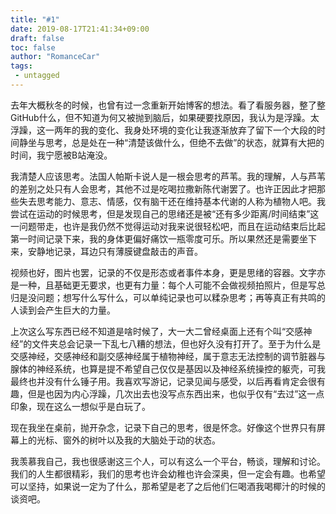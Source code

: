 ```yaml
---
title: "#1"
date: 2019-08-17T21:41:34+09:00
draft: false
toc: false
author: "RomanceCar"
tags:
 - untagged
---
```


去年大概秋冬的时候，也曾有过一念重新开始博客的想法。看了看服务器，整了整GitHub什么，但不知道为何又被抛到脑后，如果硬要找原因，我认为是浮躁。太浮躁，这一两年的我的变化、我身处环境的变化让我逐渐放弃了留下一个大段的时间静坐与思考，总是处在一种“清楚该做什么，但绝不去做”的状态，就算有大把的时间，我宁愿被B站淹没。

我清楚人应该思考。法国人帕斯卡说人是一根会思考的芦苇。我的理解，人与芦苇的差别之处只有人会思考，其他不过是吃喝拉撒新陈代谢罢了。也许正因此才把那些失去思考能力、意志、情感，仅有脑干还在维持基本代谢的人称为植物人吧。我尝试在运动的时候思考，但是发现自己的思绪还是被“还有多少距离/时间结束”这一问题带走，也许是我仍然不觉得运动对我来说很轻松吧，而且在运动结束后比起第一时间记录下来，我的身体更偏好痛饮一瓶零度可乐。所以果然还是需要坐下来，安静地记录，耳边只有薄膜键盘敲击的声音。

视频也好，图片也罢，记录的不仅是形态或者事件本身，更是思绪的容器。文字亦是一种，且基础更无要求，也更有力量：每个人可能不会做视频拍照片，但是写总归是没问题；想写什么写什么，可以单纯记录也可以糅杂思考；再等真正有共鸣的人读到会产生巨大的力量。

上次这么写东西已经不知道是啥时候了，大一大二曾经桌面上还有个叫“交感神经”的文件夹总会记录一下乱七八糟的想法，但也好久没有打开了。至于为什么是交感神经，交感神经和副交感神经属于植物神经，属于意志无法控制的调节脏器与腺体的神经系统，也算是提不希望自己仅仅是基因以及神经系统操控的躯壳，可我最终也并没有什么锤子用。我喜欢写游记，记录见闻与感受，以后再看肯定会很有趣，但是也因为内心浮躁，几次出去也没写点东西出来，也似乎仅有“去过”这一点印象，现在这么一想似乎是白玩了。

现在我坐在桌前，抛开杂念，记录下自己的思考，很是怀念。好像这个世界只有屏幕上的光标、窗外的树叶以及我的大脑处于动的状态。

我羡慕我自己，我也很感谢这三个人，可以有这么一个平台，畅谈，理解和讨论。我们的人生都很精彩，我们的思考也许会幼稚也许会深奥，但一定会有趣。也希望可以坚持，如果说一定为了什么，那希望是老了之后他们仨喝酒我喝椰汁的时候的谈资吧。


